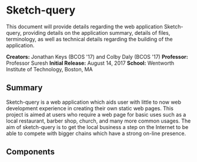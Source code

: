 # Sketch-query

This document will provide details regarding the web application Sketch-query, providing details on the application summary, details of files, terminology, as well as technical details regarding the building of the application.

**Creators:** Jonathan Keys (BCOS '17) and Colby Daly (BCOS '17)
**Professor:** Professor Suresh
**Initial Release:** August 14, 2017
**School:** Wentworth Institute of Technology, Boston, MA

## Summary

Sketch-query is a web application which aids user with little to now web development experience in creating their own static web pages. This project is aimed at users who require a web page for basic uses such as a local restaurant, barber shop, church, and many more common usages. The aim of sketch-query is to get the local business a step on the Internet to be able to compete with bigger chains which have a strong on-line presence.

## Components
